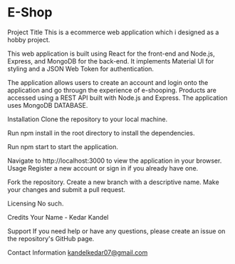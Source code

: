 # E-Shop

Project Title
This is a ecommerce web application which i designed as a hobby project.


This web application is built using React for the front-end and Node.js, Express, and MongoDB for the back-end. It implements Material UI for styling and a JSON Web Token for authentication.

The application allows users to create an account and login onto the application and go througn the experience of e-shooping. Products are accessed using a REST API built with Node.js and Express.
  The application uses MongoDB DATABASE.


Installation
Clone the repository to your local machine.

Run npm install in the root directory to install the dependencies.

Run npm start to start the application.

Navigate to http://localhost:3000 to view the application in your browser.
Usage
Register a new account or sign in if you already have one.



Fork the repository.
Create a new branch with a descriptive name.
Make your changes and submit a pull request.


Licensing
  No such.

Credits
Your Name - Kedar Kandel

Support
If you need help or have any questions, please create an issue on the repository's GitHub page.

Contact Information
kandelkedar07@gmail.com
